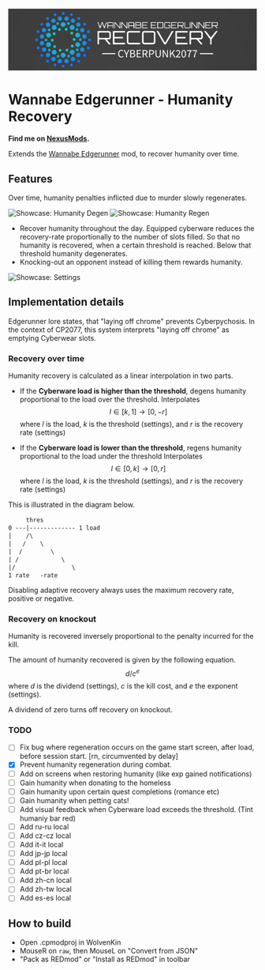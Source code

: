 <p align="center">
<img src="assets/banner.png" alt="Logo">

# Wannabe Edgerunner - Humanity Recovery

**Find me on [NexusMods](https://www.nexusmods.com/cyberpunk2077/mods/6330).**

Extends the [Wannabe Edgerunner](https://www.nexusmods.com/cyberpunk2077/mods/5646) mod, to recover humanity over time.

## Features

Over time, humanity penalties inflicted due to murder slowly regenerates.

![Showcase: Humanity Degen](https://user-images.githubusercontent.com/19748542/200916018-e2de585e-e519-406b-9cd0-f13762ec5dfc.png)
![Showcase: Humanity Regen](https://user-images.githubusercontent.com/19748542/200917043-291e7d52-c3bd-48ef-a975-5b0affe56fae.png)

* Recover humanity throughout the day. Equipped cyberware reduces the recovery-rate proportionally to the number of slots filled. So that no humanity is recovered, when a certain threshold is reached. Below that threshold humanity degenerates.
* Knocking-out an opponent instead of killing them rewards humanity.

![Showcase: Settings](https://user-images.githubusercontent.com/19748542/200928459-9505354a-1bfc-4c16-bca4-80ce8638e82e.png)

## Implementation details

Edgerunner lore states, that "laying off chrome" prevents Cyberpychosis. In the context of CP2077, this system interprets "laying off chrome" as emptying Cyberwear slots.

### Recovery over time

Humanity recovery is calculated as a linear interpolation in two parts.

- If the **Cyberware load is higher than the threshold**, degens humanity proportional to the load over the threshold. Interpolates $$l \in [k,1] \rightarrow [0,-r]$$ where $l$ is the load, $k$ is the threshold (settings), and $r$ is the recovery rate (settings)

- If the **Cyberware load is lower than the threshold**, regens humanity proportional to the load under the threshold Interpolates $$l \in [0,k] \rightarrow [0,r]$$ where $l$ is the load, $k$ is the threshold (settings), and $r$ is the recovery rate (settings)

This is illustrated in the diagram below.
```
     thres
0 ---|------------- 1 load
|    /\
|   /    \
|  /        \
| /            \
|/                \
1 rate   -rate
```

Disabling adaptive recovery always uses the maximum recovery rate, positive or negative.

### Recovery on knockout

Humanity is recovered inversely proportional to the penalty incurred for the kill.

The amount of humanity recovered is given by the following equation. $$d / c ^ e$$ where $d$ is the dividend (settings), $c$ is the kill cost, and $e$ the exponent (settings).

A dividend of zero turns off recovery on knockout.

### TODO
- [ ] Fix bug where regeneration occurs on the game start screen, after load, before session start. [rn, circumvented by delay]
- [x] Prevent humanity regeneration during combat.
- [ ] Add on screens when restoring humanity (like exp gained notifications)
- [ ] Gain humanity when donating to the homeless
- [ ] Gain humanity upon certain quest completions (romance etc)
- [ ] Gain humanity when petting cats!
- [ ] Add visual feedback when Cyberware load exceeds the threshold. (Tint humaniy bar red)
- [ ] Add ru-ru local
- [ ] Add cz-cz local
- [ ] Add it-it local
- [ ] Add jp-jp local
- [ ] Add pl-pl local
- [ ] Add pt-br local
- [ ] Add zh-cn local
- [ ] Add zh-tw local
- [ ] Add es-es local

## How to build

- Open .cpmodproj in WolvenKin
- MouseR on `raw`, then MouseL on "Convert from JSON"
- "Pack as REDmod" or "Install as REDmod" in toolbar

